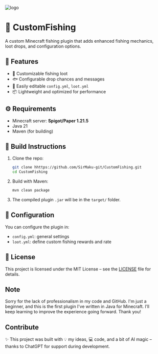 ![logo](https://github.com/user-attachments/assets/0aca2cad-c969-49a0-ab2f-0e2531fe0564)

# 🎣 CustomFishing

A custom Minecraft fishing plugin that adds enhanced fishing mechanics, loot drops, and configuration options.

## 🧩 Features

- 🎣 Customizable fishing loot
- 🐟 Configurable drop chances and messages
- 🔧 Easily editable `config.yml`, `loot.yml`
- 📦 Lightweight and optimized for performance
## ⚙️ Requirements

- Minecraft server: **Spigot/Paper 1.21.5**
- Java 21
- Maven (for building)

## 🚀 Build Instructions

1. Clone the repo:
    ```bash
    git clone hhttps://github.com/SirMaku-git/CustomFishing.git
    cd CustomFishing
    ```

2. Build with Maven:
    ```bash
    mvn clean package
    ```

3. The compiled plugin `.jar` will be in the `target/` folder.

## 🧾 Configuration

You can configure the plugin in:
- `config.yml`: general settings
- `loot.yml`: define custom fishing rewards and rate
## 📜 License

This project is licensed under the MIT License – see the [LICENSE](LICENSE) file for details.
## Note

Sorry for the lack of professionalism in my code and GitHub. I'm just a beginner, and this is the first plugin I've written in Java for Minecraft. I’ll keep learning to improve the experience going forward. Thank you!

## Contribute
✨ This project was built with 💡 my ideas, 💻 code, and a bit of AI magic – thanks to ChatGPT for support during development.
